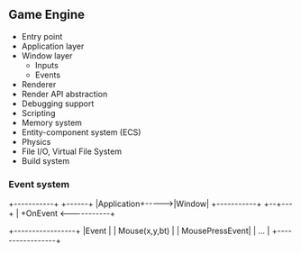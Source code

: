 ## Game Engine
* Entry point
* Application layer
* Window layer
  - Inputs
  - Events
* Renderer
* Render API abstraction
* Debugging support
* Scripting
* Memory system
* Entity-component system (ECS)
* Physics
* File I/O, Virtual File System
* Build system

### Event system

+-----------+      +------+
|Application+----->|Window|
+-----------+      +--+---+
                      |
 +OnEvent <-----------+

 +-----------------+
 |Event            |
 | Mouse(x,y,bt)   |
 |  MousePressEvent|
 |  ...            |
 +-----------------+